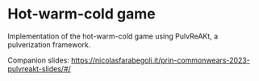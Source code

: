 # Hot-warm-cold game

Implementation of the hot-warm-cold game using PulvReAKt, a pulverization framework.

Companion slides: https://nicolasfarabegoli.it/prin-commonwears-2023-pulvreakt-slides/#/
